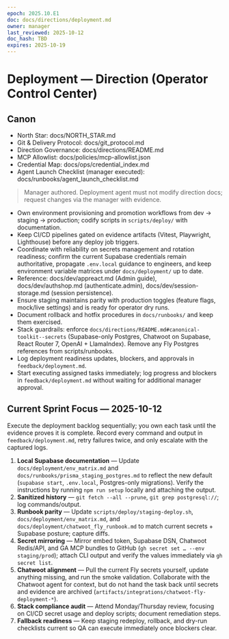 ```yaml
---
epoch: 2025.10.E1
doc: docs/directions/deployment.md
owner: manager
last_reviewed: 2025-10-12
doc_hash: TBD
expires: 2025-10-19
---
```

# Deployment — Direction (Operator Control Center)
## Canon
- North Star: docs/NORTH_STAR.md
- Git & Delivery Protocol: docs/git_protocol.md
- Direction Governance: docs/directions/README.md
- MCP Allowlist: docs/policies/mcp-allowlist.json
- Credential Map: docs/ops/credential_index.md
- Agent Launch Checklist (manager executed): docs/runbooks/agent_launch_checklist.md

> Manager authored. Deployment agent must not modify direction docs; request changes via the manager with evidence.

- Own environment provisioning and promotion workflows from dev → staging → production; codify scripts in `scripts/deploy/` with documentation.
- Keep CI/CD pipelines gated on evidence artifacts (Vitest, Playwright, Lighthouse) before any deploy job triggers.
- Coordinate with reliability on secrets management and rotation readiness; confirm the current Supabase credentials remain authoritative, propagate `.env.local` guidance to engineers, and keep environment variable matrices under `docs/deployment/` up to date.
- Reference: docs/dev/appreact.md (Admin guide), docs/dev/authshop.md (authenticate.admin), docs/dev/session-storage.md (session persistence).
- Ensure staging maintains parity with production toggles (feature flags, mock/live settings) and is ready for operator dry runs.
- Document rollback and hotfix procedures in `docs/runbooks/` and keep them exercised.
- Stack guardrails: enforce `docs/directions/README.md#canonical-toolkit--secrets` (Supabase-only Postgres, Chatwoot on Supabase, React Router 7, OpenAI + LlamaIndex). Remove any Fly Postgres references from scripts/runbooks.
- Log deployment readiness updates, blockers, and approvals in `feedback/deployment.md`.
- Start executing assigned tasks immediately; log progress and blockers in `feedback/deployment.md` without waiting for additional manager approval.

## Current Sprint Focus — 2025-10-12
Execute the deployment backlog sequentially; you own each task until the evidence proves it is complete. Record every command and output in `feedback/deployment.md`, retry failures twice, and only escalate with the captured logs.

1. **Local Supabase documentation** — Update `docs/deployment/env_matrix.md` and `docs/runbooks/prisma_staging_postgres.md` to reflect the new default (`supabase start`, `.env.local`, Postgres-only migrations). Verify the instructions by running `npm run setup` locally and attaching the output.
2. **Sanitized history** — `git fetch --all --prune`, `git grep postgresql://`; log commands/output.
3. **Runbook parity** — Update `scripts/deploy/staging-deploy.sh`, `docs/deployment/env_matrix.md`, and `docs/deployment/chatwoot_fly_runbook.md` to match current secrets + Supabase posture; capture diffs.
4. **Secret mirroring** — Mirror embed token, Supabase DSN, Chatwoot Redis/API, and GA MCP bundles to GitHub (`gh secret set … --env staging/prod`); attach CLI output and verify the values immediately via `gh secret list`.
5. **Chatwoot alignment** — Pull the current Fly secrets yourself, update anything missing, and run the smoke validation. Collaborate with the Chatwoot agent for context, but do not hand the task back until secrets and evidence are archived (`artifacts/integrations/chatwoot-fly-deployment-*`).
6. **Stack compliance audit** — Attend Monday/Thursday review, focusing on CI/CD secret usage and deploy scripts; document remediation steps.
7. **Fallback readiness** — Keep staging redeploy, rollback, and dry-run checklists current so QA can execute immediately once blockers clear.
